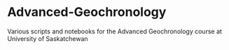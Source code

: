 # Advanced-Geochronology
Various scripts and notebooks for the Advanced Geochronology course at University of Saskatchewan
